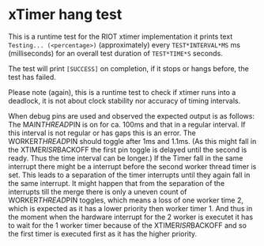 # xTimer hang test

This is a runtime test for the RIOT xtimer implementation it prints text
`Testing... (<percentage>)` (approximately) every `TEST*INTERVAL*MS` ms
(milliseconds) for an overall test duration of `TEST*TIME*S` seconds.

The test will print `[SUCCESS]` on completion, if it stops or hangs before,
the test has failed.

Please note (again), this is a runtime test to check if xtimer runs into a
deadlock, it is not about clock stability nor accuracy of timing intervals.

When debug pins are used and observed the expected output is as follows:
The MAIN*THREAD*PIN is on for ca. 100ms and that in a regular interval. If this interval is not regular or has gaps this
is an error. The WORKER*THREAD*PIN should toggle after 1ms and 1.1ms. (As this might fall in the XTIMER*ISR*BACKOFF the
first pin toggle is delayed until the second is ready. Thus the time interval can be longer.)
If the Timer fall in the same interrupt there might be a interrupt before the second worker thread timer is set.
This leads to a separation of the timer interrupts until they again fall in the same interrupt.
It might happen that from the separation of the interrupts till the merge there is only a uneven count of
WORKER*THREAD*PIN toggles, which means a loss of one worker time 2, which is expected as it has a lower priority then
worker timer 1. And thus in the moment when the hardware interrupt for the 2 worker is executet it has to wait for the
1 worker timer because of the XTIMER*ISR*BACKOFF and so the first timer is executed first as it has the higher priority.